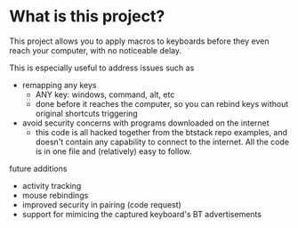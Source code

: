 # What is this project?

This project allows you to apply macros to keyboards before they even reach your computer, with no noticeable delay. 

This is especially useful to address issues such as
- remapping any keys 
  - ANY key: windows, command, alt, etc
  - done before it reaches the computer, so you can rebind keys without original shortcuts triggering 
- avoid security concerns with programs downloaded on the internet
  - this code is all hacked together from the btstack repo examples, and doesn't contain any capability to connect to the internet. All the code is in one file and (relatively) easy to follow.

future additions
- activity tracking
- mouse rebindings
- improved security in pairing (code request)
- support for mimicing the captured keyboard's BT advertisements

